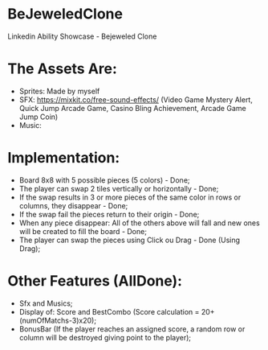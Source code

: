 # BeJeweledClone
Linkedin Ability Showcase - Bejeweled Clone

# The Assets Are:
- Sprites: Made by myself
- SFX: https://mixkit.co/free-sound-effects/ (Video Game Mystery Alert, Quick Jump Arcade Game, Casino Bling Achievement, Arcade Game Jump Coin)
- Music: 

# Implementation:
- Board 8x8 with 5 possible pieces (5 colors) - Done;
- The player can swap 2 tiles vertically or horizontally - Done;
- If the swap results in 3 or more pieces of the same color in rows or columns, they disappear - Done;
- If the swap fail the pieces return to their origin - Done;
- When any piece disappear: All of the others above will fall and new ones will be created to fill the board - Done;
- The player can swap the pieces using Click ou Drag - Done (Using Drag);

# Other Features (AllDone):
- Sfx and Musics;
- Display of: Score and BestCombo (Score calculation = 20+(numOfMatchs-3)x20);
- BonusBar (If the player reaches an assigned score, a random row or column will be destroyed giving point to the player);

